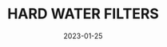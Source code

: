 ---
component: "service4_banner"
date: "2023-01-25"
title: HARD WATER FILTERS
text: "HARD WATER FILTERS FOR SAN ANTONIO. FILTER OUT HARD AND HEAVY METALS FROM YOUR WATER WITH A SAN ANTONIO HARD WATER FILTER"
textColor: white
featuredImage: ../../../images/service-gaines.webp
---